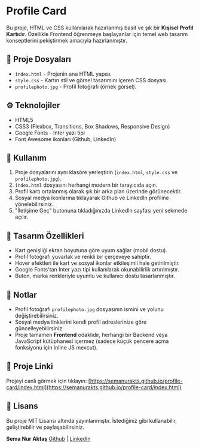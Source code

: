 # Profile Card

Bu proje, HTML ve CSS kullanılarak hazırlanmış basit ve şık bir **Kişisel Profil Kartı**dır. Özellikle Frontend öğrenmeye başlayanlar için temel web tasarım konseptlerini pekiştirmek amacıyla hazırlanmıştır.

## 📂 Proje Dosyaları 

- `index.html` - Projenin ana HTML yapısı.
- `style.css` - Kartın stil ve görsel tasarımını içeren CSS dosyası.
- `profilephoto.jpg` - Profil fotoğrafı (örnek görsel).

## ⚙️ Teknolojiler

- HTML5
- CSS3 (Flexbox, Transitions, Box Shadows, Responsive Design)
- Google Fonts - Inter yazı tipi
- Font Awesome ikonları (Github, LinkedIn)

## 🚀 Kullanım

1. Proje dosyalarını aynı klasöre yerleştirin (`index.html`, `style.css` ve `profilephoto.jpg`).
2. `index.html` dosyasını herhangi modern bir tarayıcıda açın.
3. Profil kartı ortalanmış olarak şık bir arka plan üzerinde görünecektir.
4. Sosyal medya ikonlarına tıklayarak Github ve LinkedIn profiline yönelebilirsiniz.
5. "İletişime Geç" butonuna tıkladığınızda LinkedIn sayfası yeni sekmede açılır.

## 🎨 Tasarım Özellikleri

- Kart genişliği ekran boyutuna göre uyum sağlar (mobil dostu).
- Profil fotoğrafı yuvarlak ve renkli bir çerçeveye sahiptir.
- Hover efektleri ile kart ve sosyal ikonlar etkileşimli hale getirilmiştir.
- Google Fonts'tan Inter yazı tipi kullanılarak okunabilirlik artırılmıştır.
- Buton, marka renkleriyle uyumlu ve kullanıcı dostu tasarlanmıştır.

## 📌 Notlar

- Profil fotoğrafı `profilephoto.jpg` dosyasının ismini ve yolunu değiştirebilirsiniz.
- Sosyal medya linklerini kendi profil adreslerinize göre güncelleyebilirsiniz.
- Proje tamamen **Frontend** odaklıdır, herhangi bir Backend veya JavaScript kütüphanesi içermez (sadece küçük pencere açma fonksiyonu için inline JS mevcut).

## 🔗 Proje Linki

Projeyi canlı görmek için tıklayın:
[https://semanurakts.github.io/profile-card/index.html](https://semanurakts.github.io/profile-card/index.html)

## 📄 Lisans

Bu proje MIT Lisansı altında yayınlanmıştır. İstediğiniz gibi kullanabilir, geliştirebilir ve paylaşabilirsiniz.

**Sema Nur Aktaş**
[Github](https://github.com/semanurakts) | [LinkedIn](https://www.linkedin.com/in/semanuraktas/)